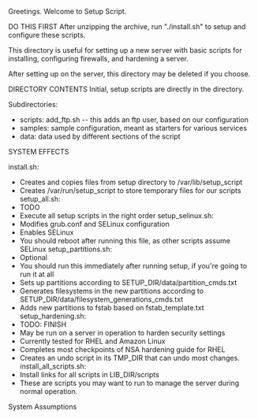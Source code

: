
Greetings. Welcome to Setup Script.

DO THIS FIRST
After unzipping the archive, run "./install.sh" to setup and configure these scripts.

This directory is useful for setting up a new server with basic scripts for installing, configuring firewalls, and hardening a server.

After setting up on the server, this directory may be deleted if you choose.

DIRECTORY CONTENTS
Initial, setup scripts are directly in the directory.

Subdirectories:
  - scripts: add_ftp.sh -- this adds an ftp user, based on our configuration
  - samples: sample configuration, meant as starters for various services
  - data: data used by different sections of the script

SYSTEM EFFECTS

install.sh:
  - Creates and copies files from setup directory to /var/lib/setup_script
  - Creates /var/run/setup_script to store temporary files for our scripts
setup_all.sh:
  - TODO
  - Execute all setup scripts in the right order
setup_selinux.sh:
  - Modifies grub.conf and SELinux configuration
  - Enables SELinux
  - You should reboot after running this file, as other scripts assume SELinux
setup_partitions.sh:
  - Optional
  - You should run this immediately after running setup, if you're going to run it at all
  - Sets up partitions according to SETUP_DIR/data/partition_cmds.txt
  - Generates filesystems in the new partitions according to SETUP_DIR/data/filesystem_generations_cmds.txt
  - Adds new partitions to fstab based on fstab_template.txt
setup_hardening.sh:
  - TODO: FINISH
  - May be run on a server in operation to harden security settings
  - Currently tested for RHEL and Amazon Linux
  - Completes most checkpoints of NSA hardening guide for RHEL
  - Creates an undo script in its TMP_DIR that can undo most changes.
install_all_scripts.sh:
  - Install links for all scripts in LIB_DIR/scripts
  - These are scripts you may want to run to manage the server during normal operation.

System Assumptions

